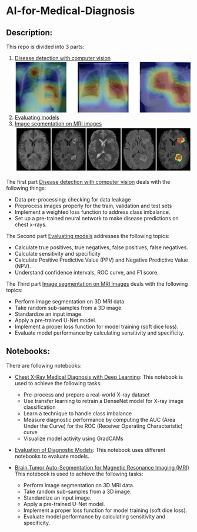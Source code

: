 # AI-for-Medical-Diagnosis

## Description:

This repo is divided into 3 parts:
1. [Disease detection with computer vision](https://github.com/azlaanmsamad/AI-for-Medical-Diagnosis/tree/master/Disease%20detection%20with%20computer%20vision)
![An example of MRI Image](https://github.com/azlaanmsamad/AI-for-Medical-Diagnosis/blob/master/Disease%20detection%20with%20computer%20vision/xray-header-image.png)
2. [Evaluating models](https://github.com/azlaanmsamad/AI-for-Medical-Diagnosis/tree/master/Evaluating%20models)
3. [Image segmentation on MRI images](https://github.com/azlaanmsamad/AI-for-Medical-Diagnosis/tree/master/Image%20segmentation%20on%20MRI%20images)
![alt-text](https://github.com/azlaanmsamad/AI-for-Medical-Diagnosis/blob/master/Image%20segmentation%20on%20MRI%20images/MRIImage.jpeg)



The first part [Disease detection with computer vision](https://github.com/azlaanmsamad/AI-for-Medical-Diagnosis/tree/master/Disease%20detection%20with%20computer%20vision) deals with the following things:
* Data pre-processing: checking for data leakage
* Preprocess images properly for the train, validation and test sets
* Implement a weighted loss function to address class imbalance.
* Set up a pre-trained neural network to make disease predictions on chest x-rays.

The Second part [Evaluating models](https://github.com/azlaanmsamad/AI-for-Medical-Diagnosis/tree/master/Evaluating%20models) addresses the following topics:
* Calculate true positives, true negatives, false positives, false negatives.
* Calculate sensitivity and specificity
* Calculate Positive Predictive Value (PPV) and Negative Predictive Value (NPV).
* Understand confidence intervals, ROC curve, and F1 score.

The Third part [Image segmentation on MRI images](https://github.com/azlaanmsamad/AI-for-Medical-Diagnosis/tree/master/Image%20segmentation%20on%20MRI%20images) deals with the following topics:
* Perform image segmentation on 3D MRI data.
* Take random sub-samples from a 3D image.
* Standardize an input image.
* Apply a pre-trained U-Net model.
* Implement a proper loss function for model training (soft dice loss).
* Evaluate model performance by calculating sensitivity and specificity.

## Notebooks:

There are following notebooks:
* [Chest X-Ray Medical Diagnosis with Deep Learning](https://github.com/azlaanmsamad/AI-for-Medical-Diagnosis/blob/master/Disease%20detection%20with%20computer%20vision/Chest%20X-Ray%20Medical%20Diagnosis%20with%20Deep%20Learning.ipynb):
  This notebook is used to achieve the following tasks:
  * Pre-process and prepare a real-world X-ray dataset
  * Use transfer learning to retrain a DenseNet model for X-ray image classification
  * Learn a technique to handle class imbalance
  * Measure diagnostic performance by computing the AUC (Area Under the Curve) for the ROC (Receiver Operating Characteristic) curve
  * Visualize model activity using GradCAMs

* [Evaluation of Diagnostic Models](https://github.com/azlaanmsamad/AI-for-Medical-Diagnosis/blob/master/Evaluating%20models/Evaluation%20of%20Diagnostic%20Models.ipynb): This notebook uses different notebooks to evaluate models.

* [Brain Tumor Auto-Segmentation for Magnetic Resonance Imaging (MRI)](https://github.com/azlaanmsamad/AI-for-Medical-Diagnosis/blob/master/Image%20segmentation%20on%20MRI%20images/Brain%20Tumor%20Auto-Segmentation%20for%20Magnetic%20Resonance%20Imaging%20(MRI).ipynb)
  This notebook is used to achieve the following tasks:
  * Perform image segmentation on 3D MRI data.
  * Take random sub-samples from a 3D image.
  * Standardize an input image.
  * Apply a pre-trained U-Net model.
  * Implement a proper loss function for model training (soft dice loss).
  * Evaluate model performance by calculating sensitivity and specificity.
  
  
